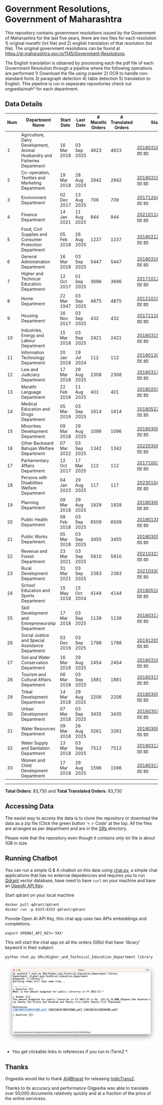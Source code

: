 # Government Resolutions, Government of Maharashtra

This repository contains government resolutions issued by the Government of Maharashtra for the last five years, there are two files for each resolution 1) original marathi (txt file) and 2) english translation of that resolution (txt file). The original government resolutions can be found at https://gr.maharashtra.gov.in/1145/Government-Resolutions.

The English translation is obtained by processing each the pdf file of each Government Resolution through a pipeline where the following operations are performed 1) Download the file using crawler 2) OCR to handle non-standard fonts 3) paragraph detection 4) table  detection 5) translation to English. This pipeline is run in sepearate repositories check out orgpedia/mah* for each department.


## Data Details

| Num | Department Name | Start Date | Last Date | # Marathi Orders | # Translated Orders | Starting Order | Last Order |
| --- | --------------- | ---------- | --------- | ---------------- | ------------------- | -------------- | ---------- |
| 1 | Agriculture, Dairy Development, Animal Husbandry and Fisheries Department | 16 Mar 2018 | 03 Sep 2025 | 4623 | 4623 | [201803161624182101.pdf](https://gr.maharashtra.gov.in/Site/Upload/Government%20Resolutions/English/201803161624182101.pdf) [mr](GRs/Agriculture,_Dairy_Development,_Animal_Husbandry_and_Fisheries_Department/201803161624182101.pdf.mr.txt) [en](GRs/Agriculture,_Dairy_Development,_Animal_Husbandry_and_Fisheries_Department/201803161624182101.pdf.en.txt) | [202509031747249901.pdf](https://gr.maharashtra.gov.in/Site/Upload/Government%20Resolutions/English/202509031747249901.pdf) [mr](GRs/Agriculture,_Dairy_Development,_Animal_Husbandry_and_Fisheries_Department/202509031747249901.pdf.mr.txt) [en](GRs/Agriculture,_Dairy_Development,_Animal_Husbandry_and_Fisheries_Department/202509031747249901.pdf.en.txt) |
| 2 | Co-operation, Textiles and Marketing Department | 19 Mar 2018 | 28 Aug 2025 | 2942 | 2942 | [201803191257576702.pdf](https://gr.maharashtra.gov.in/Site/Upload/Government%20Resolutions/English/201803191257576702.pdf) [mr](GRs/Co-operation,_Textiles_and_Marketing_Department/201803191257576702.pdf.mr.txt) [en](GRs/Co-operation,_Textiles_and_Marketing_Department/201803191257576702.pdf.en.txt) | [202508281550490502.pdf](https://gr.maharashtra.gov.in/Site/Upload/Government%20Resolutions/English/202508281550490502.pdf) [mr](GRs/Co-operation,_Textiles_and_Marketing_Department/202508281550490502.pdf.mr.txt) [en](GRs/Co-operation,_Textiles_and_Marketing_Department/202508281550490502.pdf.en.txt) |
| 3 | Environment Department | 02 Dec 2017 | 13 Aug 2025 | 709 | 709 | [201712041147216904.pdf](https://gr.maharashtra.gov.in/Site/Upload/Government%20Resolutions/English/201712041147216904.pdf) [mr](GRs/Environment_Department/201712041147216904.pdf.mr.txt) [en](GRs/Environment_Department/201712041147216904.pdf.en.txt) | [202508131556341604.pdf](https://gr.maharashtra.gov.in/Site/Upload/Government%20Resolutions/English/202508131556341604.pdf) [mr](GRs/Environment_Department/202508131556341604.pdf.mr.txt) [en](GRs/Environment_Department/202508131556341604.pdf.en.txt) |
| 4 | Finance Department | 14 Jan 2021 | 11 Aug 2025 | 844 | 844 | [202101141237329905.pdf](https://gr.maharashtra.gov.in/Site/Upload/Government%20Resolutions/English/202101141237329905.pdf) [mr](GRs/Finance_Department/202101141237329905.pdf.mr.txt) [en](GRs/Finance_Department/202101141237329905.pdf.en.txt) | [202508111545170605.pdf](https://gr.maharashtra.gov.in/Site/Upload/Government%20Resolutions/English/202508111545170605.pdf) [mr](GRs/Finance_Department/202508111545170605.pdf.mr.txt) [en](GRs/Finance_Department/202508111545170605.pdf.en.txt) |
| 5 | Food, Civil Supplies and Consumer Protection Department | 05 Feb 2018 | 26 Aug 2025 | 1237 | 1237 | [201802121244545806.pdf](https://gr.maharashtra.gov.in/Site/Upload/Government%20Resolutions/English/201802121244545806.pdf) [mr](GRs/Food,_Civil_Supplies_and_Consumer_Protection_Department/201802121244545806.pdf.mr.txt) [en](GRs/Food,_Civil_Supplies_and_Consumer_Protection_Department/201802121244545806.pdf.en.txt) | [202508261251105906.pdf](https://gr.maharashtra.gov.in/Site/Upload/Government%20Resolutions/English/202508261251105906.pdf) [mr](GRs/Food,_Civil_Supplies_and_Consumer_Protection_Department/202508261251105906.pdf.mr.txt) [en](GRs/Food,_Civil_Supplies_and_Consumer_Protection_Department/202508261251105906.pdf.en.txt) |
| 6 | General Administration Department | 16 Mar 2018 | 03 Sep 2025 | 5447 | 5447 | [201803161224022707.pdf](https://gr.maharashtra.gov.in/Site/Upload/Government%20Resolutions/English/201803161224022707.pdf) [mr](GRs/General_Administration_Department/201803161224022707.pdf.mr.txt) [en](GRs/General_Administration_Department/201803161224022707.pdf.en.txt) | [202509031615476207.pdf](https://gr.maharashtra.gov.in/Site/Upload/Government%20Resolutions/English/202509031615476207.pdf) [mr](GRs/General_Administration_Department/202509031615476207.pdf.mr.txt) [en](GRs/General_Administration_Department/202509031615476207.pdf.en.txt) |
| 7 | Higher and Technical Education Department | 12 Oct 2017 | 01 Sep 2025 | 3696 | 3696 | [201710121514029708.pdf](https://gr.maharashtra.gov.in/Site/Upload/Government%20Resolutions/English/201710121514029708.pdf) [mr](GRs/Higher_and_Technical_Education_Department/201710121514029708.pdf.mr.txt) [en](GRs/Higher_and_Technical_Education_Department/201710121514029708.pdf.en.txt) | [202509011315312508.pdf](https://gr.maharashtra.gov.in/Site/Upload/Government%20Resolutions/English/202509011315312508.pdf) [mr](GRs/Higher_and_Technical_Education_Department/202509011315312508.pdf.mr.txt) [en](GRs/Higher_and_Technical_Education_Department/202509011315312508.pdf.en.txt) |
| 8 | Home Department | 22 Mar 1947 | 03 Sep 2025 | 4875 | 4875 | [201210191648552129.pdf](https://gr.maharashtra.gov.in/Site/Upload/Government%20Resolutions/English/201210191648552129.pdf) [mr](GRs/Home_Department/201210191648552129.pdf.mr.txt) [en](GRs/Home_Department/201210191648552129.pdf.en.txt) | [202509031811573829.pdf](https://gr.maharashtra.gov.in/Site/Upload/Government%20Resolutions/English/202509031811573829.pdf) [mr](GRs/Home_Department/202509031811573829.pdf.mr.txt) [en](GRs/Home_Department/202509031811573829.pdf.en.txt) |
| 9 | Housing Department | 16 Nov 2017 | 03 Sep 2025 | 432 | 432 | [201711161447076609.pdf](https://gr.maharashtra.gov.in/Site/Upload/Government%20Resolutions/English/201711161447076609.pdf) [mr](GRs/Housing_Department/201711161447076609.pdf.mr.txt) [en](GRs/Housing_Department/201711161447076609.pdf.en.txt) | [202509031157313209.pdf](https://gr.maharashtra.gov.in/Site/Upload/Government%20Resolutions/English/202509031157313209.pdf) [mr](GRs/Housing_Department/202509031157313209.pdf.mr.txt) [en](GRs/Housing_Department/202509031157313209.pdf.en.txt) |
| 10 | Industries, Energy and Labour Department | 15 Mar 2018 | 03 Sep 2025 | 2421 | 2421 | [201803151204055010.pdf](https://gr.maharashtra.gov.in/Site/Upload/Government%20Resolutions/English/201803151204055010.pdf) [mr](GRs/Industries,_Energy_and_Labour_Department/201803151204055010.pdf.mr.txt) [en](GRs/Industries,_Energy_and_Labour_Department/201803151204055010.pdf.en.txt) | [202509031522493810.pdf](https://gr.maharashtra.gov.in/Site/Upload/Government%20Resolutions/English/202509031522493810.pdf) [mr](GRs/Industries,_Energy_and_Labour_Department/202509031522493810.pdf.mr.txt) [en](GRs/Industries,_Energy_and_Labour_Department/202509031522493810.pdf.en.txt) |
| 11 | Information Technology Department | 20 Jan 2018 | 19 Jul 2024 | 112 | 112 | [201801201843024511.pdf](https://gr.maharashtra.gov.in/Site/Upload/Government%20Resolutions/English/201801201843024511.pdf) [mr](GRs/Information_Technology_Department/201801201843024511.pdf.mr.txt) [en](GRs/Information_Technology_Department/201801201843024511.pdf.en.txt) | [202407191742379111.pdf](https://gr.maharashtra.gov.in/Site/Upload/Government%20Resolutions/English/202407191742379111.pdf) [mr](GRs/Information_Technology_Department/202407191742379111.pdf.mr.txt) [en](GRs/Information_Technology_Department/202407191742379111.pdf.en.txt) |
| 12 | Law and Judiciary Department | 17 Mar 2018 | 29 Aug 2025 | 2308 | 2308 | [201803171129290212.pdf](https://gr.maharashtra.gov.in/Site/Upload/Government%20Resolutions/English/201803171129290212.pdf) [mr](GRs/Law_and_Judiciary_Department/201803171129290212.pdf.mr.txt) [en](GRs/Law_and_Judiciary_Department/201803171129290212.pdf.en.txt) | [202508291601560712.pdf](https://gr.maharashtra.gov.in/Site/Upload/Government%20Resolutions/English/202508291601560712.pdf) [mr](GRs/Law_and_Judiciary_Department/202508291601560712.pdf.mr.txt) [en](GRs/Law_and_Judiciary_Department/202508291601560712.pdf.en.txt) |
| 13 | Marathi Language Department | 22 Feb 2018 | 11 Aug 2025 | 401 | 401 | [201802031549154233.pdf](https://gr.maharashtra.gov.in/Site/Upload/Government%20Resolutions/English/201802031549154233.pdf) [mr](GRs/Marathi_Language_Department/201802031549154233.pdf.mr.txt) [en](GRs/Marathi_Language_Department/201802031549154233.pdf.en.txt) | [202508111511007133.pdf](https://gr.maharashtra.gov.in/Site/Upload/Government%20Resolutions/English/202508111511007133.pdf) [mr](GRs/Marathi_Language_Department/202508111511007133.pdf.mr.txt) [en](GRs/Marathi_Language_Department/202508111511007133.pdf.en.txt) |
| 14 | Medical Education and Drugs Department | 05 Mar 2018 | 03 Sep 2025 | 1614 | 1614 | [201805221424292513.pdf](https://gr.maharashtra.gov.in/Site/Upload/Government%20Resolutions/English/201805221424292513.pdf) [mr](GRs/Medical_Education_and_Drugs_Department/201805221424292513.pdf.mr.txt) [en](GRs/Medical_Education_and_Drugs_Department/201805221424292513.pdf.en.txt) | [202509031138422213.pdf](https://gr.maharashtra.gov.in/Site/Upload/Government%20Resolutions/English/202509031138422213.pdf) [mr](GRs/Medical_Education_and_Drugs_Department/202509031138422213.pdf.mr.txt) [en](GRs/Medical_Education_and_Drugs_Department/202509031138422213.pdf.en.txt) |
| 15 | Minorities Development Department | 09 Mar 2018 | 29 Aug 2025 | 1096 | 1096 | [201803091218355314.pdf](https://gr.maharashtra.gov.in/Site/Upload/Government%20Resolutions/English/201803091218355314.pdf) [mr](GRs/Minorities_Development_Department/201803091218355314.pdf.mr.txt) [en](GRs/Minorities_Development_Department/201803091218355314.pdf.en.txt) | [202508291647224814.pdf](https://gr.maharashtra.gov.in/Site/Upload/Government%20Resolutions/English/202508291647224814.pdf) [mr](GRs/Minorities_Development_Department/202508291647224814.pdf.mr.txt) [en](GRs/Minorities_Development_Department/202508291647224814.pdf.en.txt) |
| 16 | Other Backward Bahujan Welfare Department | 07 Mar 2022 | 03 Sep 2025 | 1342 | 1342 | [202203081752439334.pdf](https://gr.maharashtra.gov.in/Site/Upload/Government%20Resolutions/English/202203081752439334.pdf) [mr](GRs/Other_Backward_Bahujan_Welfare_Department/202203081752439334.pdf.mr.txt) [en](GRs/Other_Backward_Bahujan_Welfare_Department/202203081752439334.pdf.en.txt) | [202509031701448134.pdf](https://gr.maharashtra.gov.in/Site/Upload/Government%20Resolutions/English/202509031701448134.pdf) [mr](GRs/Other_Backward_Bahujan_Welfare_Department/202509031701448134.pdf.mr.txt) [en](GRs/Other_Backward_Bahujan_Welfare_Department/202509031701448134.pdf.en.txt) |
| 17 | Parliamentary Affairs Department | 12 Oct 2017 | 17 Mar 2025 | 112 | 112 | [201710031642378615.pdf](https://gr.maharashtra.gov.in/Site/Upload/Government%20Resolutions/English/201710031642378615.pdf) [mr](GRs/Parliamentary_Affairs_Department/201710031642378615.pdf.mr.txt) [en](GRs/Parliamentary_Affairs_Department/201710031642378615.pdf.en.txt) | [202503171104518215.pdf](https://gr.maharashtra.gov.in/Site/Upload/Government%20Resolutions/English/202503171104518215.pdf) [mr](GRs/Parliamentary_Affairs_Department/202503171104518215.pdf.mr.txt) [en](GRs/Parliamentary_Affairs_Department/202503171104518215.pdf.en.txt) |
| 18 | Persons with Disabilities Welfare Department | 04 Jan 2023 | 29 Aug 2025 | 117 | 117 | [202301041906309635.pdf](https://gr.maharashtra.gov.in/Site/Upload/Government%20Resolutions/English/202301041906309635.pdf) [mr](GRs/Persons_with_Disabilities_Welfare_Department/202301041906309635.pdf.mr.txt) [en](GRs/Persons_with_Disabilities_Welfare_Department/202301041906309635.pdf.en.txt) | [202508291403049635.pdf](https://gr.maharashtra.gov.in/Site/Upload/Government%20Resolutions/English/202508291403049635.pdf) [mr](GRs/Persons_with_Disabilities_Welfare_Department/202508291403049635.pdf.mr.txt) [en](GRs/Persons_with_Disabilities_Welfare_Department/202508291403049635.pdf.en.txt) |
| 19 | Planning Department | 09 Mar 2018 | 29 Aug 2025 | 1829 | 1829 | [201803091441032716.pdf](https://gr.maharashtra.gov.in/Site/Upload/Government%20Resolutions/English/201803091441032716.pdf) [mr](GRs/Planning_Department/201803091441032716.pdf.mr.txt) [en](GRs/Planning_Department/201803091441032716.pdf.en.txt) | [202508291216136916.pdf](https://gr.maharashtra.gov.in/Site/Upload/Government%20Resolutions/English/202508291216136916.pdf) [mr](GRs/Planning_Department/202508291216136916.pdf.mr.txt) [en](GRs/Planning_Department/202508291216136916.pdf.en.txt) |
| 20 | Public Health Department | 08 Feb 2018 | 03 Sep 2025 | 6509 | 6509 | [201801311722275417.pdf](https://gr.maharashtra.gov.in/Site/Upload/Government%20Resolutions/English/201801311722275417.pdf) [mr](GRs/Public_Health_Department/201801311722275417.pdf.mr.txt) [en](GRs/Public_Health_Department/201801311722275417.pdf.en.txt) | [202509031811094017.pdf](https://gr.maharashtra.gov.in/Site/Upload/Government%20Resolutions/English/202509031811094017.pdf) [mr](GRs/Public_Health_Department/202509031811094017.pdf.mr.txt) [en](GRs/Public_Health_Department/202509031811094017.pdf.en.txt) |
| 21 | Public Works Department | 05 Mar 2018 | 03 Sep 2025 | 3455 | 3455 | [201803051515468118.pdf](https://gr.maharashtra.gov.in/Site/Upload/Government%20Resolutions/English/201803051515468118.pdf) [mr](GRs/Public_Works_Department/201803051515468118.pdf.mr.txt) [en](GRs/Public_Works_Department/201803051515468118.pdf.en.txt) | [202509031809442318.pdf](https://gr.maharashtra.gov.in/Site/Upload/Government%20Resolutions/English/202509031809442318.pdf) [mr](GRs/Public_Works_Department/202509031809442318.pdf.mr.txt) [en](GRs/Public_Works_Department/202509031809442318.pdf.en.txt) |
| 22 | Revenue and Forest Department | 23 Mar 2021 | 03 Sep 2025 | 5810 | 5810 | [202103231328393119.pdf](https://gr.maharashtra.gov.in/Site/Upload/Government%20Resolutions/English/202103231328393119.pdf) [mr](GRs/Revenue_and_Forest_Department/202103231328393119.pdf.mr.txt) [en](GRs/Revenue_and_Forest_Department/202103231328393119.pdf.en.txt) | [202509031206166219.pdf](https://gr.maharashtra.gov.in/Site/Upload/Government%20Resolutions/English/202509031206166219.pdf) [mr](GRs/Revenue_and_Forest_Department/202509031206166219.pdf.mr.txt) [en](GRs/Revenue_and_Forest_Department/202509031206166219.pdf.en.txt) |
| 23 | Rural Development Department | 31 Mar 2021 | 03 Sep 2025 | 2383 | 2383 | [202103301021181120.pdf](https://gr.maharashtra.gov.in/Site/Upload/Government%20Resolutions/English/202103301021181120.pdf) [mr](GRs/Rural_Development_Department/202103301021181120.pdf.mr.txt) [en](GRs/Rural_Development_Department/202103301021181120.pdf.en.txt) | [202509031645380320.pdf](https://gr.maharashtra.gov.in/Site/Upload/Government%20Resolutions/English/202509031645380320.pdf) [mr](GRs/Rural_Development_Department/202509031645380320.pdf.mr.txt) [en](GRs/Rural_Development_Department/202509031645380320.pdf.en.txt) |
| 24 | School Education and Sports Department | 15 May 2018 | 15 Oct 2024 | 4144 | 4144 | [201805161114241221.pdf](https://gr.maharashtra.gov.in/Site/Upload/Government%20Resolutions/English/201805161114241221.pdf) [mr](GRs/School_Education_and_Sports_Department/201805161114241221.pdf.mr.txt) [en](GRs/School_Education_and_Sports_Department/201805161114241221.pdf.en.txt) | [202410152127537021.pdf](https://gr.maharashtra.gov.in/Site/Upload/Government%20Resolutions/English/202410152127537021.pdf) [mr](GRs/School_Education_and_Sports_Department/202410152127537021.pdf.mr.txt) [en](GRs/School_Education_and_Sports_Department/202410152127537021.pdf.en.txt) |
| 25 | Skill Development and Entrepreneurship Department | 17 Mar 2018 | 03 Sep 2025 | 1139 | 1139 | [201803171322099003.pdf](https://gr.maharashtra.gov.in/Site/Upload/Government%20Resolutions/English/201803171322099003.pdf) [mr](GRs/Skill_Development_and_Entrepreneurship_Department/201803171322099003.pdf.mr.txt) [en](GRs/Skill_Development_and_Entrepreneurship_Department/201803171322099003.pdf.en.txt) | [202509031556019403.pdf](https://gr.maharashtra.gov.in/Site/Upload/Government%20Resolutions/English/202509031556019403.pdf) [mr](GRs/Skill_Development_and_Entrepreneurship_Department/202509031556019403.pdf.mr.txt) [en](GRs/Skill_Development_and_Entrepreneurship_Department/202509031556019403.pdf.en.txt) |
| 26 | Social Justice and Special Assistance Department | 03 Dec 2019 | 03 Sep 2025 | 1788 | 1788 | [201912051107011622.pdf](https://gr.maharashtra.gov.in/Site/Upload/Government%20Resolutions/English/201912051107011622.pdf) [mr](GRs/Social_Justice_and_Special_Assistance_Department/201912051107011622.pdf.mr.txt) [en](GRs/Social_Justice_and_Special_Assistance_Department/201912051107011622.pdf.en.txt) | [202509031816153922.pdf](https://gr.maharashtra.gov.in/Site/Upload/Government%20Resolutions/English/202509031816153922.pdf) [mr](GRs/Social_Justice_and_Special_Assistance_Department/202509031816153922.pdf.mr.txt) [en](GRs/Social_Justice_and_Special_Assistance_Department/202509031816153922.pdf.en.txt) |
| 27 | Soil and Water Conservation Department | 16 Mar 2018 | 29 Aug 2025 | 2454 | 2454 | [201803161247582426.pdf](https://gr.maharashtra.gov.in/Site/Upload/Government%20Resolutions/English/201803161247582426.pdf) [mr](GRs/Soil_and_Water_Conservation_Department/201803161247582426.pdf.mr.txt) [en](GRs/Soil_and_Water_Conservation_Department/201803161247582426.pdf.en.txt) | [202508291501453126.pdf](https://gr.maharashtra.gov.in/Site/Upload/Government%20Resolutions/English/202508291501453126.pdf) [mr](GRs/Soil_and_Water_Conservation_Department/202508291501453126.pdf.mr.txt) [en](GRs/Soil_and_Water_Conservation_Department/202508291501453126.pdf.en.txt) |
| 28 | Tourism and Cultural Affairs Department | 06 Mar 2018 | 03 Sep 2025 | 1881 | 1881 | [201803151055091823.pdf](https://gr.maharashtra.gov.in/Site/Upload/Government%20Resolutions/English/201803151055091823.pdf) [mr](GRs/Tourism_and_Cultural_Affairs_Department/201803151055091823.pdf.mr.txt) [en](GRs/Tourism_and_Cultural_Affairs_Department/201803151055091823.pdf.en.txt) | [202509031604001723.pdf](https://gr.maharashtra.gov.in/Site/Upload/Government%20Resolutions/English/202509031604001723.pdf) [mr](GRs/Tourism_and_Cultural_Affairs_Department/202509031604001723.pdf.mr.txt) [en](GRs/Tourism_and_Cultural_Affairs_Department/202509031604001723.pdf.en.txt) |
| 29 | Tribal Development Department | 14 Mar 2018 | 29 Aug 2025 | 2206 | 2206 | [201803091105184924.pdf](https://gr.maharashtra.gov.in/Site/Upload/Government%20Resolutions/English/201803091105184924.pdf) [mr](GRs/Tribal_Development_Department/201803091105184924.pdf.mr.txt) [en](GRs/Tribal_Development_Department/201803091105184924.pdf.en.txt) | [202508291716354024.pdf](https://gr.maharashtra.gov.in/Site/Upload/Government%20Resolutions/English/202508291716354024.pdf) [mr](GRs/Tribal_Development_Department/202508291716354024.pdf.mr.txt) [en](GRs/Tribal_Development_Department/202508291716354024.pdf.en.txt) |
| 30 | Urban Development Department | 07 Mar 2018 | 03 Sep 2025 | 3435 | 3435 | [201803071203178325.pdf](https://gr.maharashtra.gov.in/Site/Upload/Government%20Resolutions/English/201803071203178325.pdf) [mr](GRs/Urban_Development_Department/201803071203178325.pdf.mr.txt) [en](GRs/Urban_Development_Department/201803071203178325.pdf.en.txt) | [202509031805332425.pdf](https://gr.maharashtra.gov.in/Site/Upload/Government%20Resolutions/English/202509031805332425.pdf) [mr](GRs/Urban_Development_Department/202509031805332425.pdf.mr.txt) [en](GRs/Urban_Development_Department/202509031805332425.pdf.en.txt) |
| 31 | Water Resources Department | 09 Mar 2018 | 26 Aug 2025 | 3261 | 3261 | [201803091034435527.pdf](https://gr.maharashtra.gov.in/Site/Upload/Government%20Resolutions/English/201803091034435527.pdf) [mr](GRs/Water_Resources_Department/201803091034435527.pdf.mr.txt) [en](GRs/Water_Resources_Department/201803091034435527.pdf.en.txt) | [202508261736092727.pdf](https://gr.maharashtra.gov.in/Site/Upload/Government%20Resolutions/English/202508261736092727.pdf) [mr](GRs/Water_Resources_Department/202508261736092727.pdf.mr.txt) [en](GRs/Water_Resources_Department/202508261736092727.pdf.en.txt) |
| 32 | Water Supply and Sanitation Department | 13 Mar 2018 | 03 Sep 2025 | 7512 | 7512 | [201803121414108428.pdf](https://gr.maharashtra.gov.in/Site/Upload/Government%20Resolutions/English/201803121414108428.pdf) [mr](GRs/Water_Supply_and_Sanitation_Department/201803121414108428.pdf.mr.txt) [en](GRs/Water_Supply_and_Sanitation_Department/201803121414108428.pdf.en.txt) | [202509031623361528.pdf](https://gr.maharashtra.gov.in/Site/Upload/Government%20Resolutions/English/202509031623361528.pdf) [mr](GRs/Water_Supply_and_Sanitation_Department/202509031623361528.pdf.mr.txt) [en](GRs/Water_Supply_and_Sanitation_Department/202509031623361528.pdf.en.txt) |
| 33 | Women and Child Development Department | 17 Mar 2018 | 29 Aug 2025 | 1596 | 1596 | [201803171539444330.pdf](https://gr.maharashtra.gov.in/Site/Upload/Government%20Resolutions/English/201803171539444330.pdf) [mr](GRs/Women_and_Child_Development_Department/201803171539444330.pdf.mr.txt) [en](GRs/Women_and_Child_Development_Department/201803171539444330.pdf.en.txt) | [202508291241214330.pdf](https://gr.maharashtra.gov.in/Site/Upload/Government%20Resolutions/English/202508291241214330.pdf) [mr](GRs/Women_and_Child_Development_Department/202508291241214330.pdf.mr.txt) [en](GRs/Women_and_Child_Development_Department/202508291241214330.pdf.en.txt) |
----------------------------------------------------------------------------------------------------

**Total Orders**: 83,730 and **Total Translated Orders**: 83,730
## Accessing Data

The easist way to access the data is to clone the repository or download the data as a zip file (Click the green button '< > Code' at the top. All the files are arranged as per department and are in the [GRs](GRs) directory.

Please note that the repository even though it contains only txt file is about 1GB in size.

## Running Chatbot

You can run a simple Q & A chatbot on this data using [chat.py](chat.py), a simple chat applications that has no external depedencies and requires you to run [Qdrant](https://qdrant.tech/) vector database, have need to have `curl` on your machine and have an [OpenAI API Key](https://help.openai.com/en/articles/4936850-where-do-i-find-my-secret-api-key).

Start qdrant on your local machine
```shell
docker pull qdrant/qdrant
docker run -p 6333:6333 qdrant/qdrant
```

Provide Open AI API Key, this chat app uses two APIs embeddings and completions.
```shell
export OPENAI_API_KEY='XXX'
```

This will start the chat app on all the orders (GRs) that have 'library' keyword in their subject.

```shell
python chat.py GRs/Higher_and_Technical_Education_Department library
```

![screenshot of running chat.py](screenshot.png)

* You get clickable links in references if you run in iTerm2 *.

## Thanks

Orgpedia would like to thank [AI4Bharat](https://ai4bharat.iitm.ac.in/) for releasing [IndicTrans2](https://github.com/AI4Bharat/IndicTrans2).

Thanks to its accuracy and performance Orgpedia was able to translate over 50,000 documents relatively quickly and at a fraction of the price of the online servicess.

